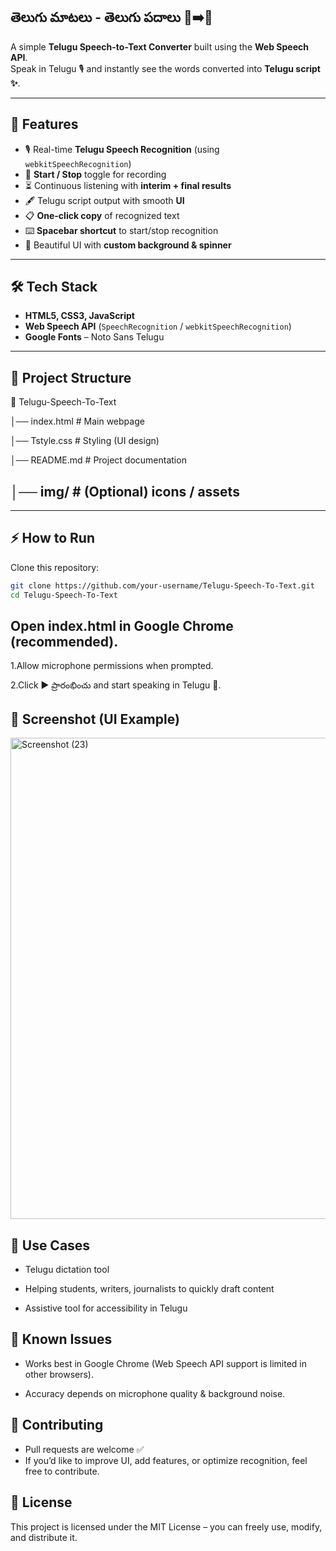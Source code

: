## తెలుగు మాటలు - తెలుగు పదాలు 🎤➡️📝

A simple **Telugu Speech-to-Text Converter** built using the **Web Speech API**.  
Speak in Telugu 🎙️ and instantly see the words converted into **Telugu script ✨**.

---

## 🚀 Features

- 🎙️ Real-time **Telugu Speech Recognition** (using `webkitSpeechRecognition`)  
- 🔄 **Start / Stop** toggle for recording  
- ⏳ Continuous listening with **interim + final results**  
- 🖋️ Telugu script output with smooth **UI**  
- 📋 **One-click copy** of recognized text  
- ⌨️ **Spacebar shortcut** to start/stop recognition  
- 🎨 Beautiful UI with **custom background & spinner**  

---

## 🛠️ Tech Stack

- **HTML5, CSS3, JavaScript**  
- **Web Speech API** (`SpeechRecognition` / `webkitSpeechRecognition`)  
- **Google Fonts** – Noto Sans Telugu  

---

## 📂 Project Structure

📁 Telugu-Speech-To-Text

  │── index.html # Main webpage
  
  │── Tstyle.css # Styling (UI design)
  
  │── README.md # Project documentation
  
  │── img/ # (Optional) icons / assets
---

---

## ⚡ How to Run

Clone this repository:

```bash
git clone https://github.com/your-username/Telugu-Speech-To-Text.git
cd Telugu-Speech-To-Text
```
## Open index.html in Google Chrome (recommended).

1.Allow microphone permissions when prompted.

2.Click ▶ ప్రారంభించు and start speaking in Telugu 🎤.

## 📸 Screenshot (UI Example)


<img width="1426" height="770" alt="Screenshot (23)" src="https://github.com/user-attachments/assets/c61ac1d3-7e97-4d38-9564-1141fb550488" />


## 🎯 Use Cases

- Telugu dictation tool

- Helping students, writers, journalists to quickly draft content

- Assistive tool for accessibility in Telugu

## 🐞 Known Issues

- Works best in Google Chrome (Web Speech API support is limited in other browsers).

- Accuracy depends on microphone quality & background noise.

## 🤝 Contributing

- Pull requests are welcome ✅
- If you’d like to improve UI, add features, or optimize recognition, feel free to contribute.

## 📜 License

This project is licensed under the MIT License – you can freely use, modify, and distribute it.


